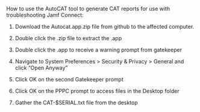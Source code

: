 How to use the AutoCAT tool to generate CAT reports for use with troubleshooting Jamf Connect:

1. Download the Autocat.app.zip file from github to the affected computer.

2. Double click the .zip file to extract the .app

3. Double click the .app to receive a warning prompt from gatekeeper

4. Navigate to System Preferences > Security & Privacy > General and click “Open Anyway”

5. Click OK on the second Gatekeeper prompt

6. Click OK on the PPPC prompt to access files in the Desktop folder

7. Gather the CAT-$SERIAL.txt file from the desktop
